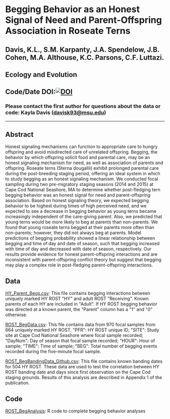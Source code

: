 # Begging Behavior as an Honest Signal of Need and Parent-Offspring Association in Roseate Terns 

## Davis, K.L., S.M. Karpanty, J.A. Spendelow, J.B. Cohen, M.A. Althouse, K.C. Parsons, C.F. Luttazi. 

## Ecology and Evolution

## Code/Date DOI:[![DOI](https://zenodo.org/badge/149470858.svg)](https://zenodo.org/badge/latestdoi/149470858)

### Please contact the first author for questions about the data or code: Kayla Davis (davisk93@msu.edu)
_______________________________________________________________________________________________________________________________________
## Abstract
Honest signaling mechanisms can function to appropriate care to hungry offspring and avoid misdirected care of unrelated offspring. Begging, the behavior by which offspring solicit food and parental care, may be an honest signaling mechanism for need, as well as association of parents and offspring. Roseate terns (Sterna dougallii) exhibit prolonged parental care during the post-breeding staging period, offering an ideal system in which to study begging as an honest signaling mechanism. We conducted focal sampling during two pre-migratory staging seasons (2014 and 2015) at Cape Cod National Seashore, MA to determine whether post-fledging tern begging behavior was an honest signal for need and parent-offspring association. Based on honest signaling theory, we expected begging behavior to be highest during times of high perceived need, and we expected to see a decrease in begging behavior as young terns became increasingly independent of the care-giving parent. Also, we predicted that young terns would be more likely to beg at parents than non-parents. We found that young roseate terns begged at their parents more often than non-parents; however, they did not always beg at parents. Model predictions of begging probability showed a linear relationship between begging and time of day and date of season, such that begging increased with time of day and decreased with date of season, respectively. Our results provide evidence for honest parent-offspring interactions and are inconsistent with parent-offspring conflict theory but suggest that begging may play a complex role in post-fledging parent-offspring interactions.    
## Data
[HY_Parent_Begs.csv](https://github.com/davisk93/ROST-Begging-Behavior/blob/master/HY_Parent_Begs.csv): This file contains begging interactions between uniquely marked HY ROST "HY" and adult ROST "Receiving". Known parents of each HY are included in "Adult". If HY ROST begging behavior was directed at a known parent, the "Parent" column has a "1" and "0" otherwise. 

[ROST_BegData.csv](https://github.com/davisk93/ROST-Begging-Behavior/blob/master/ROST_BegData.csv): This file contains data from 970 focal samples from 664 uniquely marked HY ROST. 
"PFR": HY ROST unique ID;
"SITE": Study site at Cape Cod National Seashore where focal sample recorded;
"DayNum": Day of season that focal sample recorded;
"HOUR": Hour of sample;
"TIME": Time of sample;
"BEG": Total number of begging events recorded during the five-minute focal sample.

[ROST_BegBandingData_Github.csv](https://github.com/davisk93/ROST-Begging-Behavior/blob/master/ROST_BegBandingData.csv): This file contains known banding dates for 504 HY ROST. These data are used to test the correlation between HY ROST banding date and days since first observation on the Cape Cod staging grounds. Results of this analysis are described in Appendix 1 of the publication. 
## Code
[ROST_BegAnalysis](https://github.com/davisk93/ROST-Begging-Behavior/blob/master/ROST_BegAnalysis.R): R code to complete begging behavior analyses
